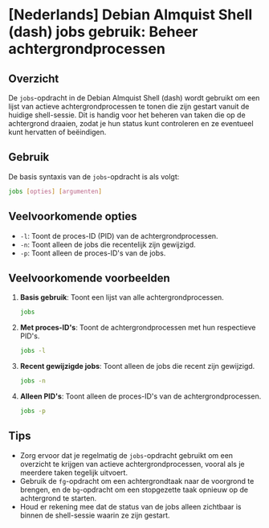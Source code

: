 # [Nederlands] Debian Almquist Shell (dash) jobs gebruik: Beheer achtergrondprocessen

## Overzicht
De `jobs`-opdracht in de Debian Almquist Shell (dash) wordt gebruikt om een lijst van actieve achtergrondprocessen te tonen die zijn gestart vanuit de huidige shell-sessie. Dit is handig voor het beheren van taken die op de achtergrond draaien, zodat je hun status kunt controleren en ze eventueel kunt hervatten of beëindigen.

## Gebruik
De basis syntaxis van de `jobs`-opdracht is als volgt:

```bash
jobs [opties] [argumenten]
```

## Veelvoorkomende opties
- `-l`: Toont de proces-ID (PID) van de achtergrondprocessen.
- `-n`: Toont alleen de jobs die recentelijk zijn gewijzigd.
- `-p`: Toont alleen de proces-ID's van de jobs.

## Veelvoorkomende voorbeelden

1. **Basis gebruik**: Toont een lijst van alle achtergrondprocessen.
    ```bash
    jobs
    ```

2. **Met proces-ID's**: Toont de achtergrondprocessen met hun respectieve PID's.
    ```bash
    jobs -l
    ```

3. **Recent gewijzigde jobs**: Toont alleen de jobs die recent zijn gewijzigd.
    ```bash
    jobs -n
    ```

4. **Alleen PID's**: Toont alleen de proces-ID's van de achtergrondprocessen.
    ```bash
    jobs -p
    ```

## Tips
- Zorg ervoor dat je regelmatig de `jobs`-opdracht gebruikt om een overzicht te krijgen van actieve achtergrondprocessen, vooral als je meerdere taken tegelijk uitvoert.
- Gebruik de `fg`-opdracht om een achtergrondtaak naar de voorgrond te brengen, en de `bg`-opdracht om een stopgezette taak opnieuw op de achtergrond te starten.
- Houd er rekening mee dat de status van de jobs alleen zichtbaar is binnen de shell-sessie waarin ze zijn gestart.